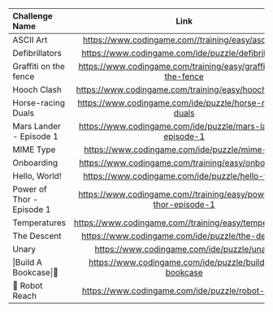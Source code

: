 | Challenge Name            |                               Link                               |
|:--------------------------|:----------------------------------------------------------------:|
| ASCII Art                 |        https://www.codingame.com//training/easy/ascii-art        |
| Defibrillators            |       https://www.codingame.com/ide/puzzle/defibrillators        |
| Graffiti on the fence     |  https://www.codingame.com/training/easy/graffiti-on-the-fence   |
| Hooch Clash               |       https://www.codingame.com/training/easy/hooch-clash        |
| Horse-racing Duals        |     https://www.codingame.com/ide/puzzle/horse-racing-duals      |
| Mars Lander - Episode 1   |    https://www.codingame.com/ide/puzzle/mars-lander-episode-1    |
| MIME Type                 |          https://www.codingame.com/ide/puzzle/mime-type          |
| Onboarding                |        https://www.codingame.com/training/easy/onboarding        |
| Hello, World!             |         https://www.codingame.com/ide/puzzle/hello-world         |
| Power of Thor - Episode 1 | https://www.codingame.com//training/easy/power-of-thor-episode-1 |
| Temperatures              |      https://www.codingame.com//training/easy/temperatures       |
| The Descent               |         https://www.codingame.com/ide/puzzle/the-descent         |
| Unary                     |            https://www.codingame.com/ide/puzzle/unary            |
|\|Build A Bookcase\|🔨     |            https://www.codingame.com/ide/puzzle/build-a-bookcase |
|🤖 Robot Reach             |    https://www.codingame.com/ide/puzzle/robot-reach              |
